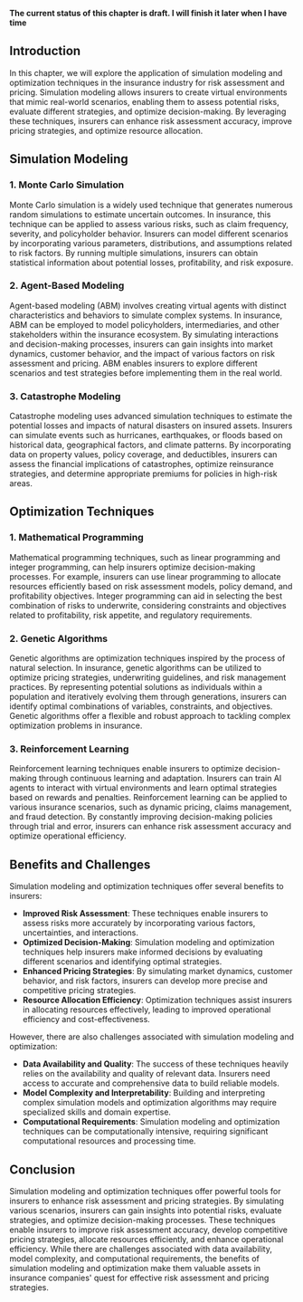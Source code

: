**The current status of this chapter is draft. I will finish it later when I have time**

Introduction
------------

In this chapter, we will explore the application of simulation modeling and optimization techniques in the insurance industry for risk assessment and pricing. Simulation modeling allows insurers to create virtual environments that mimic real-world scenarios, enabling them to assess potential risks, evaluate different strategies, and optimize decision-making. By leveraging these techniques, insurers can enhance risk assessment accuracy, improve pricing strategies, and optimize resource allocation.

Simulation Modeling
-------------------

### 1. Monte Carlo Simulation

Monte Carlo simulation is a widely used technique that generates numerous random simulations to estimate uncertain outcomes. In insurance, this technique can be applied to assess various risks, such as claim frequency, severity, and policyholder behavior. Insurers can model different scenarios by incorporating various parameters, distributions, and assumptions related to risk factors. By running multiple simulations, insurers can obtain statistical information about potential losses, profitability, and risk exposure.

### 2. Agent-Based Modeling

Agent-based modeling (ABM) involves creating virtual agents with distinct characteristics and behaviors to simulate complex systems. In insurance, ABM can be employed to model policyholders, intermediaries, and other stakeholders within the insurance ecosystem. By simulating interactions and decision-making processes, insurers can gain insights into market dynamics, customer behavior, and the impact of various factors on risk assessment and pricing. ABM enables insurers to explore different scenarios and test strategies before implementing them in the real world.

### 3. Catastrophe Modeling

Catastrophe modeling uses advanced simulation techniques to estimate the potential losses and impacts of natural disasters on insured assets. Insurers can simulate events such as hurricanes, earthquakes, or floods based on historical data, geographical factors, and climate patterns. By incorporating data on property values, policy coverage, and deductibles, insurers can assess the financial implications of catastrophes, optimize reinsurance strategies, and determine appropriate premiums for policies in high-risk areas.

Optimization Techniques
-----------------------

### 1. Mathematical Programming

Mathematical programming techniques, such as linear programming and integer programming, can help insurers optimize decision-making processes. For example, insurers can use linear programming to allocate resources efficiently based on risk assessment models, policy demand, and profitability objectives. Integer programming can aid in selecting the best combination of risks to underwrite, considering constraints and objectives related to profitability, risk appetite, and regulatory requirements.

### 2. Genetic Algorithms

Genetic algorithms are optimization techniques inspired by the process of natural selection. In insurance, genetic algorithms can be utilized to optimize pricing strategies, underwriting guidelines, and risk management practices. By representing potential solutions as individuals within a population and iteratively evolving them through generations, insurers can identify optimal combinations of variables, constraints, and objectives. Genetic algorithms offer a flexible and robust approach to tackling complex optimization problems in insurance.

### 3. Reinforcement Learning

Reinforcement learning techniques enable insurers to optimize decision-making through continuous learning and adaptation. Insurers can train AI agents to interact with virtual environments and learn optimal strategies based on rewards and penalties. Reinforcement learning can be applied to various insurance scenarios, such as dynamic pricing, claims management, and fraud detection. By constantly improving decision-making policies through trial and error, insurers can enhance risk assessment accuracy and optimize operational efficiency.

Benefits and Challenges
-----------------------

Simulation modeling and optimization techniques offer several benefits to insurers:

* **Improved Risk Assessment**: These techniques enable insurers to assess risks more accurately by incorporating various factors, uncertainties, and interactions.
* **Optimized Decision-Making**: Simulation modeling and optimization techniques help insurers make informed decisions by evaluating different scenarios and identifying optimal strategies.
* **Enhanced Pricing Strategies**: By simulating market dynamics, customer behavior, and risk factors, insurers can develop more precise and competitive pricing strategies.
* **Resource Allocation Efficiency**: Optimization techniques assist insurers in allocating resources effectively, leading to improved operational efficiency and cost-effectiveness.

However, there are also challenges associated with simulation modeling and optimization:

* **Data Availability and Quality**: The success of these techniques heavily relies on the availability and quality of relevant data. Insurers need access to accurate and comprehensive data to build reliable models.
* **Model Complexity and Interpretability**: Building and interpreting complex simulation models and optimization algorithms may require specialized skills and domain expertise.
* **Computational Requirements**: Simulation modeling and optimization techniques can be computationally intensive, requiring significant computational resources and processing time.

Conclusion
----------

Simulation modeling and optimization techniques offer powerful tools for insurers to enhance risk assessment and pricing strategies. By simulating various scenarios, insurers can gain insights into potential risks, evaluate strategies, and optimize decision-making processes. These techniques enable insurers to improve risk assessment accuracy, develop competitive pricing strategies, allocate resources efficiently, and enhance operational efficiency. While there are challenges associated with data availability, model complexity, and computational requirements, the benefits of simulation modeling and optimization make them valuable assets in insurance companies' quest for effective risk assessment and pricing strategies.
